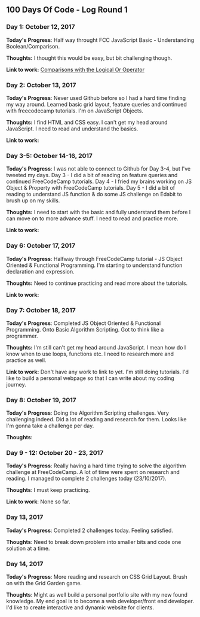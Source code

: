 
## 100 Days Of Code - Log Round 1

### Day 1: October 12, 2017

**Today's Progress**: Half way throught FCC JavaScript Basic - Understanding Boolean/Comparison.

**Thoughts:** I thought this would be easy, but bit challenging though.

**Link to work:** [Comparisons with the Logical Or Operator](https://www.freecodecamp.org/challenges/comparisons-with-the-logical-or-operator)
### Day 2: October 13, 2017

**Today's Progress**:  Never used Github before so I had a hard time finding my way around. Learned basic grid layout, feature queries and continued with freecodecamp tutorials. I'm on JavaScript Objects.

**Thoughts:** I find HTML and CSS easy. I can't get my head around JavaScript. I need to read and understand the basics.

**Link to work:** 

### Day 3-5: October 14-16, 2017

**Today's Progress**: I was not able to connect to Github for Day 3-4, but I've tweeted my days. Day 3 - I did a bit of reading on feature queries and continued FreeCodeCamp tutorials. Day 4 - I fried my brains working on JS Object & Property with FreeCodeCamp tutorials. Day 5 - I did a bit of reading to understand JS function & do some JS challenge on Edabit to brush up on my skills.

**Thoughts:** I need to start with the basic and fully understand them before I can move on to more advance stuff. I need to read and practice more.

**Link to work:** 

### Day 6: October 17, 2017

**Today's Progress**: Halfway through FreeCodeCamp tutorial - JS Object Oriented & Functional Programming. I'm starting to understand function declaration and expression.

**Thoughts:** Need to continue practicing and read more about the tutorials.

**Link to work:** 

### Day 7: October 18, 2017

**Today's Progress**: Completed JS Object Oriented & Functional Programming. Onto Basic Algorithm Scripting. Got to think like a programmer. 

**Thoughts:** I'm still can't get my head around JavaScript. I mean how do I know when to use loops, functions etc. I need to research more and practice as well.

**Link to work:** Don't have any work to link to yet. I'm still doing tutorials. I'd like to build a personal webpage so that I can write about my coding journey.

### Day 8: October 19, 2017

**Today's Progress**: Doing the Algorithm Scripting challenges. Very challenging indeed. Did a lot of reading and research for them. Looks like I'm gonna take a challenge per day.

**Thoughts**: 

### Day 9 - 12: October 20 - 23, 2017
**Today's Progress**: Really having a hard time trying to solve the algorithm challenge at FreeCodeCamp. A lot of time were spent on research and reading. I managed to complete 2 challenges today (23/10/2017).

**Thoughts**: I must keep practicing.

**Link to work**: None so far.

### Day 13, 2017

**Today's Progress**: Completed 2 challenges today. Feeling satisfied. 

**Thoughts**: Need to break down problem into smaller bits and code one solution at a time.

### Day 14, 2017

**Today's Progress**: More reading and research on CSS Grid Layout. Brush on with the Grid Garden game.

**Thoughts**: Might as well build a personal portfolio site with my new found knowledge. My end goal is to become a web developer/front end developer. I'd like to create interactive and dynamic website for clients. 
